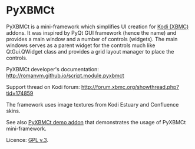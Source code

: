 PyXBMCt
=======

PyXBMCt is a mini-framework which simplifies UI creation for [Kodi (XBMC)](www.kodi.tv) addons.
It was inspired by PyQt GUI framework (hence the name) and provides a main window and a number of controls (widgets).
The main windows serves as a parent widget for the controls much like QtGui.QWidget class and provides a grid layout
manager to place the controls.

PyXBMCt developer's documentation: http://romanvm.github.io/script.module.pyxbmct

Support thread on Kodi forum: http://forum.xbmc.org/showthread.php?tid=174859

The framework uses image textures from Kodi Estuary and Confluence skins.

See also [PyXBMCt demo addon](https://github.com/romanvm/pyxbmct.demo) that demonstrates
the usage of PyXBMCt mini-framework.

Licence: [GPL v.3](http://www.gnu.org/licenses/gpl.html).
